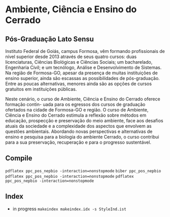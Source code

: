 
# Ambiente, Ciência e Ensino do Cerrado

## Pós-Graduação Lato Sensu


Instituto Federal de Goiás, campus Formosa, vêm formando profissionais de nível superior
desde 2013 através de seus quatro cursos: duas licenciaturas, Ciências Biológicas e Ciências
Sociais; um bacharelado, Engenharia Civil; e um tecnólogo, Análise e Desenvolvimento de
Sistemas. Na região de Formosa-GO, apesar da presença de muitas instituições de ensino
superior, ainda são escassas as possibilidades de pós-graduação. Entre as poucas alternativas,
menores ainda são as opções de cursos gratuitos em instituições públicas.

Neste cenário, o curso de Ambiente, Ciência e Ensino do Cerrado oferece formação contin-
uada para os egressos dos cursos de graduação ofertados na cidade de Formosa-GO e região.
O curso de Ambiente, Ciência e Ensino do Cerrado estimula a reflexão sobre métodos em
educação, prospecção e preservação do meio ambiente, face aos desafios atuais da sociedade e a
complexidade dos aspectos que envolvem as questões ambientais. Abordando novas perspectivas
e alternativas de ensino e pesquisa para a biologia do ambiente Cerrado, o curso contribui para a
sua preservação, recuperação e para o progresso sustentável.

## Compile

`pdflatex ppc_pos_nepbio -interaction=nonstopmode` 
`biber ppc_pos_nepbio` 
`pdflatex ppc_pos_nepbio -interaction=nonstopmode` 
`pdflatex ppc_pos_nepbio -interaction=nonstopmode`

## Index
* in progress
`makeindex makeindex.idx -s StyleInd.ist` 

